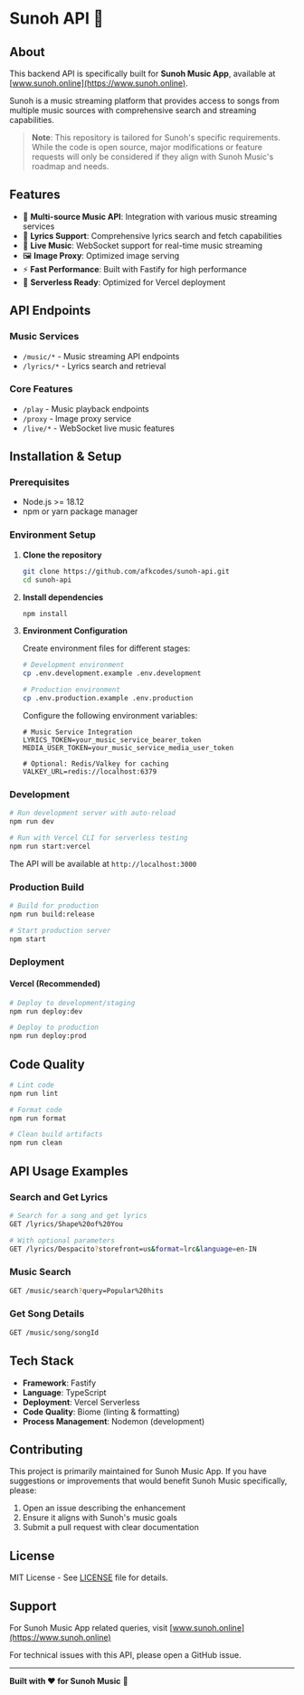 # Sunoh API 🎵

## About

This backend API is specifically built for **Sunoh Music App**, available at [www.sunoh.online](https://www.sunoh.online).

Sunoh is a music streaming platform that provides access to songs from multiple music sources with comprehensive search and streaming capabilities.

> **Note**: This repository is tailored for Sunoh's specific requirements. While the code is open source, major modifications or feature requests will only be considered if they align with Sunoh Music's roadmap and needs.

## Features

- 🎼 **Multi-source Music API**: Integration with various music streaming services
- 🎤 **Lyrics Support**: Comprehensive lyrics search and fetch capabilities
- 🔴 **Live Music**: WebSocket support for real-time music streaming
- 🖼️ **Image Proxy**: Optimized image serving
- ⚡ **Fast Performance**: Built with Fastify for high performance
- 🚀 **Serverless Ready**: Optimized for Vercel deployment

## API Endpoints

### Music Services

- `/music/*` - Music streaming API endpoints
- `/lyrics/*` - Lyrics search and retrieval

### Core Features

- `/play` - Music playback endpoints
- `/proxy` - Image proxy service
- `/live/*` - WebSocket live music features

## Installation & Setup

### Prerequisites

- Node.js >= 18.12
- npm or yarn package manager

### Environment Setup

1. **Clone the repository**

   ```bash
   git clone https://github.com/afkcodes/sunoh-api.git
   cd sunoh-api
   ```

2. **Install dependencies**

   ```bash
   npm install
   ```

3. **Environment Configuration**

   Create environment files for different stages:

   ```bash
   # Development environment
   cp .env.development.example .env.development

   # Production environment
   cp .env.production.example .env.production
   ```

   Configure the following environment variables:

   ```env
   # Music Service Integration
   LYRICS_TOKEN=your_music_service_bearer_token
   MEDIA_USER_TOKEN=your_music_service_media_user_token

   # Optional: Redis/Valkey for caching
   VALKEY_URL=redis://localhost:6379
   ```

### Development

```bash
# Run development server with auto-reload
npm run dev

# Run with Vercel CLI for serverless testing
npm run start:vercel
```

The API will be available at `http://localhost:3000`

### Production Build

```bash
# Build for production
npm run build:release

# Start production server
npm start
```

### Deployment

#### Vercel (Recommended)

```bash
# Deploy to development/staging
npm run deploy:dev

# Deploy to production
npm run deploy:prod
```

## Code Quality

```bash
# Lint code
npm run lint

# Format code
npm run format

# Clean build artifacts
npm run clean
```

## API Usage Examples

### Search and Get Lyrics

```bash
# Search for a song and get lyrics
GET /lyrics/Shape%20of%20You

# With optional parameters
GET /lyrics/Despacito?storefront=us&format=lrc&language=en-IN
```

### Music Search

```bash
GET /music/search?query=Popular%20hits
```

### Get Song Details

```bash
GET /music/song/songId
```

## Tech Stack

- **Framework**: Fastify
- **Language**: TypeScript
- **Deployment**: Vercel Serverless
- **Code Quality**: Biome (linting & formatting)
- **Process Management**: Nodemon (development)

## Contributing

This project is primarily maintained for Sunoh Music App. If you have suggestions or improvements that would benefit Sunoh Music specifically, please:

1. Open an issue describing the enhancement
2. Ensure it aligns with Sunoh's music goals
3. Submit a pull request with clear documentation

## License

MIT License - See [LICENSE](LICENSE) file for details.

## Support

For Sunoh Music App related queries, visit [www.sunoh.online](https://www.sunoh.online)

For technical issues with this API, please open a GitHub issue.

---

**Built with ❤️ for Sunoh Music** 🎵
